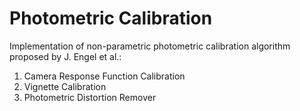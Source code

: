 Photometric Calibration
================================================

Implementation of non-parametric photometric calibration algorithm proposed by J. Engel et al.:

1. Camera Response Function Calibration
2. Vignette Calibration
3. Photometric Distortion Remover
